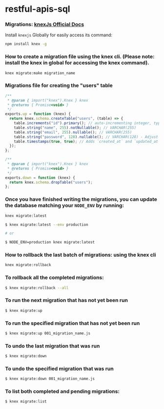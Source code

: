# restful-apis-sql

### Migrations: [knexJs Official Docs](https://knexjs.org/guide/migrations.html#migration-cli)

Install `knexjs` Globally for easily access its command:

```bash
npm install knex -g
```

### How to create a migration file using the knex cli. (Please note: install the knex in global for accessing the knex command).

```bash
knex migrate:make migration_name
```

### Migrations file for creating the "users" table

```js
/**
 * @param { import("knex").Knex } knex
 * @returns { Promise<void> }
 */
exports.up = function (knex) {
  return knex.schema.createTable("users", (table) => {
    table.increments("id").primary(); // auto-incrementing integer, typically 4 bytes (depending on DB)
    table.string("name", 255).notNullable(); // VARCHAR(255)
    table.string("email", 255).nullable(); // VARCHAR(255)
    table.string("password", 128).nullable(); // VARCHAR(128) - Adjust as needed for your password hashing
    table.timestamps(true, true); // Adds `created_at` and `updated_at` timestamps, typically each is a timestamptz (with timezone)
  });
};

/**
 * @param { import("knex").Knex } knex
 * @returns { Promise<void> }
 */
exports.down = function (knex) {
  return knex.schema.dropTable("users");
};
```

### Once you have finished writing the migrations, you can update the database matching your `NODE_ENV` by running:

```bash
knex migrate:latest
```

```bash
$ knex migrate:latest --env production

# or

$ NODE_ENV=production knex migrate:latest
```

### How to rollback the last batch of migrations: using the knex cli

```bash
knex migrate:rollback
```

### To rollback all the completed migrations:

```bash
$ knex migrate:rollback --all
```

### To run the next migration that has not yet been run

```bash
$ knex migrate:up
```

### To run the specified migration that has not yet been run

```bash
$ knex migrate:up 001_migration_name.js
```

### To undo the last migration that was run

```bash
$ knex migrate:down
```

### To undo the specified migration that was run

```bash
$ knex migrate:down 001_migration_name.js
```

### To list both completed and pending migrations:

```bash
$ knex migrate:list
```
